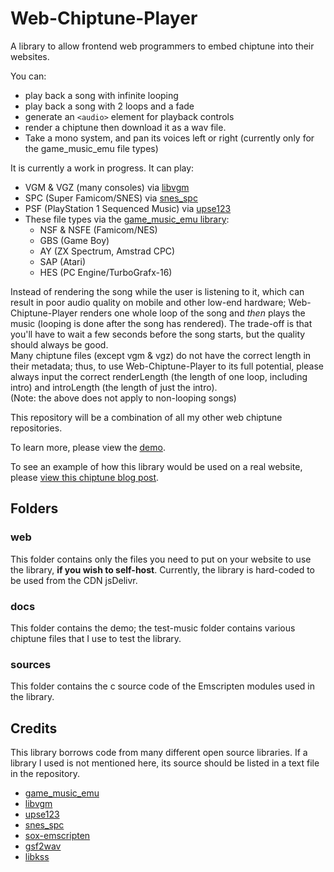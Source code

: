 # Web-Chiptune-Player
A library to allow frontend web programmers to embed chiptune into their websites.

You can:
- play back a song with infinite looping
- play back a song with 2 loops and a fade
- generate an `<audio>` element for playback controls
- render a chiptune then download it as a wav file.
- Take a mono system, and pan its voices left or right (currently only for the game_music_emu file types)

It is currently a work in progress. It can play:

- VGM & VGZ (many consoles) via [libvgm](https://github.com/ValleyBell/libvgm)
- SPC (Super Famicom/SNES) via [snes_spc](https://github.com/blarggs-audio-libraries/snes_spc)
- PSF (PlayStation 1 Sequenced Music) via [upse123](https://packages.ubuntu.com/en/mantic/upse123)
- These file types via the [game_music_emu library](https://github.com/libgme/game-music-emu):
	- NSF & NSFE (Famicom/NES)
	- GBS (Game Boy)
	- AY (ZX Spectrum, Amstrad CPC)
	- SAP (Atari)
	- HES (PC Engine/TurboGrafx-16)

Instead of rendering the song while the user is listening to it, which can result in poor audio quality on mobile and other low-end hardware; Web-Chiptune-Player renders one whole loop of the song and *then* plays the music (looping is done after the song has rendered). The trade-off is that you'll have to wait a few seconds before the song starts, but the quality should always be good.  
Many chiptune files (except vgm & vgz) do not have the correct length in their metadata; thus, to use Web-Chiptune-Player to its full potential, please always input the correct renderLength (the length of one loop, including intro) and introLength (the length of just the intro).  
(Note: the above does not apply to non-looping songs)

This repository will be a combination of all my other web chiptune repositories.

To learn more, please view the [demo](https://thysbelon.github.io/Web-Chiptune-Player/demo.html).

To see an example of how this library would be used on a real website, please [view this chiptune blog post](https://thysbelon.github.io/Blog/2024-4-6/Heartful-Cry-(Persona-3)-2A03-Cover-(and-Web-Chiptune-Player)).

## Folders
### web
This folder contains only the files you need to put on your website to use the library, **if you wish to self-host**. Currently, the library is hard-coded to be used from the CDN jsDelivr.

### docs
This folder contains the demo; the test-music folder contains various chiptune files that I use to test the library.

### sources
This folder contains the c source code of the Emscripten modules used in the library.

## Credits
This library borrows code from many different open source libraries. If a library I used is not mentioned here, its source should be listed in a text file in the repository.

- [game_music_emu](https://github.com/libgme/game-music-emu)
- [libvgm](https://github.com/ValleyBell/libvgm)
- [upse123](https://packages.ubuntu.com/en/mantic/upse123)
- [snes_spc](https://github.com/blarggs-audio-libraries/snes_spc)
- [sox-emscripten](https://github.com/rameshvarun/sox-emscripten)
- [gsf2wav](https://github.com/jprjr/gsf2wav)
- [libkss](https://github.com/digital-sound-antiques/libkss)
